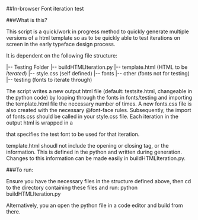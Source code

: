 ##In-browser Font iteration test

###What is this?

This script is a quick/work in progress method to quickly generate multiple versions of a html template so as to be quickly able to test iterations on screen in the early typeface design process.

It is dependent on the following file structure:

|-- Testing Folder
        |-- buildHTMLIteration.py
        |-- template.html (HTML to be _iterated_)
        |-- style.css (self defined)
        |-- fonts
              |-- other (fonts not for testing)
              |-- testing (fonts to iterate through)

The script writes a new output html file (default: testsite.html, changeable in the python code) by looping through the fonts in fonts/testing and importing the template.html file the necessary number of times. A new fonts.css file is also created with the necessary @font-face rules. Subsequently, the import of fonts.css should be called in your style.css file. Each iteration in the output html is wrapped in a <div> that specifies the test font to be used for that iteration. 

template.html shoudl not include the opening or closing <body> tag, or the <head> information. This is defined in the python and written during generation. Changes to this information can be made easily in buildHTMLIteration.py.

###To run:

Ensure you have the necessary files in the structure defined above, then cd to the directory containing these files and run: python buildHTMLIteration.py 

Alternatively, you an open the python file in a code editor and build from there. 


